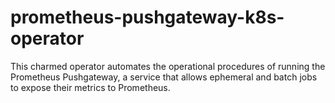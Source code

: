 # prometheus-pushgateway-k8s-operator
This charmed operator automates the operational procedures of running the Prometheus Pushgateway, a service that allows ephemeral and batch jobs to expose their metrics to Prometheus.
